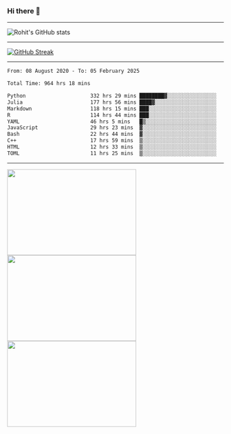 ### Hi there 👋

<hr/>

![Rohit's GitHub stats](https://github-readme-stats.vercel.app/api?username=RohitRathore1&show_icons=true&theme=transparent)

<hr/>

[![GitHub Streak](http://github-readme-streak-stats.herokuapp.com?user=RohitRathore1&theme=dark&mode=weekly)](https://git.io/streak-stats)

<hr/>

<!--START_SECTION:waka-->

```txt
From: 08 August 2020 - To: 05 February 2025

Total Time: 964 hrs 18 mins

Python                     332 hrs 29 mins ████████▓░░░░░░░░░░░░░░░░   34.48 %
Julia                      177 hrs 56 mins ████▓░░░░░░░░░░░░░░░░░░░░   18.45 %
Markdown                   118 hrs 15 mins ███░░░░░░░░░░░░░░░░░░░░░░   12.26 %
R                          114 hrs 44 mins ███░░░░░░░░░░░░░░░░░░░░░░   11.90 %
YAML                       46 hrs 5 mins   █▒░░░░░░░░░░░░░░░░░░░░░░░   04.78 %
JavaScript                 29 hrs 23 mins  ▓░░░░░░░░░░░░░░░░░░░░░░░░   03.05 %
Bash                       22 hrs 44 mins  ▓░░░░░░░░░░░░░░░░░░░░░░░░   02.36 %
C++                        17 hrs 59 mins  ▒░░░░░░░░░░░░░░░░░░░░░░░░   01.87 %
HTML                       12 hrs 33 mins  ▒░░░░░░░░░░░░░░░░░░░░░░░░   01.30 %
TOML                       11 hrs 25 mins  ▒░░░░░░░░░░░░░░░░░░░░░░░░   01.19 %
```

<!--END_SECTION:waka-->

<hr/>

<p>
  <img src="https://wakatime.com/share/@TeAmp0is0N/0205e68a-e5ed-48bf-b870-3c94c1fa77d3.svg" width="300" height="200">
  <img src="https://wakatime.com/share/@TeAmp0is0N/3935ee43-08a3-493e-8b95-60c1f9204b15.svg" width="300" height="200">
  <img src="https://wakatime.com/share/@TeAmp0is0N/8717aacc-7340-44e0-abb1-987dc9823fcd.svg" width="300" height="200">
</p>




